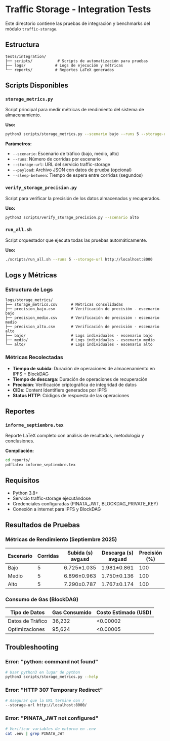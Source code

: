 # Traffic Storage - Integration Tests

Este directorio contiene las pruebas de integración y benchmarks del módulo `traffic-storage`.

## Estructura

```
tests/integration/
├── scripts/           # Scripts de automatización para pruebas
├── logs/             # Logs de ejecución y métricas
└── reports/          # Reportes LaTeX generados
```

## Scripts Disponibles

### `storage_metrics.py`
Script principal para medir métricas de rendimiento del sistema de almacenamiento.

**Uso:**
```bash
python3 scripts/storage_metrics.py --scenario bajo --runs 5 --storage-url http://localhost:8000
```

**Parámetros:**
- `--scenario`: Escenario de tráfico (bajo, medio, alto)
- `--runs`: Número de corridas por escenario
- `--storage-url`: URL del servicio traffic-storage
- `--payload`: Archivo JSON con datos de prueba (opcional)
- `--sleep-between`: Tiempo de espera entre corridas (segundos)

### `verify_storage_precision.py`
Script para verificar la precisión de los datos almacenados y recuperados.

**Uso:**
```bash
python3 scripts/verify_storage_precision.py --scenario alto
```

### `run_all.sh`
Script orquestador que ejecuta todas las pruebas automáticamente.

**Uso:**
```bash
./scripts/run_all.sh --runs 5 --storage-url http://localhost:8000
```

## Logs y Métricas

### Estructura de Logs
```
logs/storage_metrics/
├── storage_metrics.csv      # Métricas consolidadas
├── precision_bajo.csv       # Verificación de precisión - escenario bajo
├── precision_medio.csv      # Verificación de precisión - escenario medio
├── precision_alto.csv       # Verificación de precisión - escenario alto
├── bajo/                    # Logs individuales - escenario bajo
├── medio/                   # Logs individuales - escenario medio
└── alto/                    # Logs individuales - escenario alto
```

### Métricas Recolectadas
- **Tiempo de subida**: Duración de operaciones de almacenamiento en IPFS + BlockDAG
- **Tiempo de descarga**: Duración de operaciones de recuperación
- **Precisión**: Verificación criptográfica de integridad de datos
- **CIDs**: Content Identifiers generados por IPFS
- **Status HTTP**: Códigos de respuesta de las operaciones

## Reportes

### `informe_septiembre.tex`
Reporte LaTeX completo con análisis de resultados, metodología y conclusiones.

**Compilación:**
```bash
cd reports/
pdflatex informe_septiembre.tex
```

## Requisitos

- Python 3.8+
- Servicio traffic-storage ejecutándose
- Credenciales configuradas (PINATA_JWT, BLOCKDAG_PRIVATE_KEY)
- Conexión a internet para IPFS y BlockDAG

## Resultados de Pruebas

### Métricas de Rendimiento (Septiembre 2025)

| Escenario | Corridas | Subida (s) avg±sd | Descarga (s) avg±sd | Precisión (%) |
|-----------|----------|-------------------|---------------------|---------------|
| Bajo      | 5        | 6.725±1.035      | 1.981±0.861        | 100           |
| Medio     | 5        | 6.896±0.963      | 1.750±0.136        | 100           |
| Alto      | 5        | 7.290±0.787      | 1.767±0.174        | 100           |

### Consumo de Gas (BlockDAG)

| Tipo de Datos | Gas Consumido | Costo Estimado (USD) |
|---------------|---------------|----------------------|
| Datos de Tráfico | 36,232 | <0.00002 |
| Optimizaciones | 95,624 | <0.00005 |

## Troubleshooting

### Error: "python: command not found"
```bash
# Usar python3 en lugar de python
python3 scripts/storage_metrics.py --help
```

### Error: "HTTP 307 Temporary Redirect"
```bash
# Asegurar que la URL termine con /
--storage-url http://localhost:8000/
```

### Error: "PINATA_JWT not configured"
```bash
# Verificar variables de entorno en .env
cat .env | grep PINATA_JWT
```
